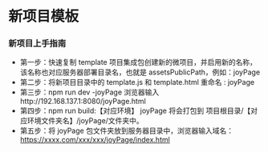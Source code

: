# 新项目模板

### 新项目上手指南

-   第一步：快速复制 template 项目集成包创建新的微项目，并启用新的名称，该名称也对应服务器部署目录名，也就是 assetsPublicPath，例如：joyPage
-   第二步：将新项目目录中的 template.js 和 template.html 重命名 : joyPage
-   第三步：npm run dev -joyPage 浏览器输入http://192.168.137.1:8080/joyPage.html
-   第四步：npm run build:【对应环境】 joyPage 将会打包到 项目根目录/【对应环境文件夹名】/joyPage/文件夹中。
-   第五步：将 joyPage 包文件夹放到服务器目录中，浏览器输入域名：https://xxxx.com/xxx/xxx/joyPage/index.html
